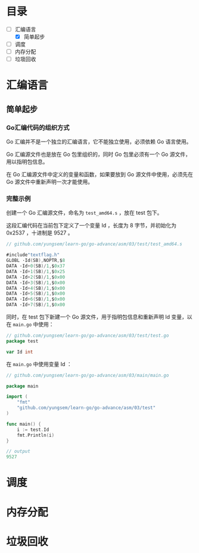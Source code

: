 # 目录

- [ ] 汇编语言
  - [x] 简单起步
- [ ] 调度
- [ ] 内存分配
- [ ] 垃圾回收

# 汇编语言

## 简单起步

### Go汇编代码的组织方式

Go 汇编并不是一个独立的汇编语言，它不能独立使用，必须依赖 Go 语言使用。

Go 汇编源文件也是放在 Go 包里组织的，同时 Go 包里必须有一个 Go 源文件，用以指明包信息。

在 Go 汇编源文件中定义的变量和函数，如果要放到 Go 源文件中使用，必须先在 Go 源文件中重新声明一次才能使用。

### 完整示例

创建一个 Go 汇编源文件，命名为 `test_amd64.s` ，放在 test 包下。

这段汇编代码在当前包下定义了一个变量 Id ，长度为 8 字节，并初始化为 0x2537 ，十进制是 9527 。

```go
// github.com/yungsem/learn-go/go-advance/asm/03/test/test_amd64.s

#include"textflag.h"
GLOBL ·Id(SB),NOPTR,$8
DATA ·Id+0(SB)/1,$0x37
DATA ·Id+1(SB)/1,$0x25
DATA ·Id+2(SB)/1,$0x00
DATA ·Id+3(SB)/1,$0x00
DATA ·Id+4(SB)/1,$0x00
DATA ·Id+5(SB)/1,$0x00
DATA ·Id+6(SB)/1,$0x00
DATA ·Id+7(SB)/1,$0x00
```

同时，在 test 包下新建一个 Go 源文件，用于指明包信息和重新声明 Id 变量，以在 `main.go` 中使用：

```go
// github.com/yungsem/learn-go/go-advance/asm/03/test/test.go
package test

var Id int
```

在 `main.go` 中使用变量 Id ：

```go
// github.com/yungsem/learn-go/go-advance/asm/03/main/main.go

package main

import (
	"fmt"
	"github.com/yungsem/learn-go/go-advance/asm/03/test"
)

func main() {
	i := test.Id
	fmt.Println(i)
}

// output
9527
```



# 调度

# 内存分配

# 垃圾回收

